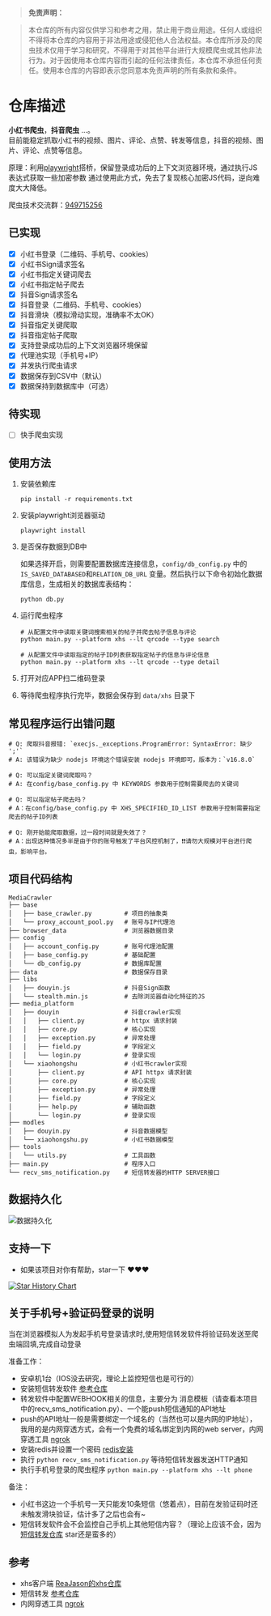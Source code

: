 > **免责声明：**

>本仓库的所有内容仅供学习和参考之用，禁止用于商业用途。任何人或组织不得将本仓库的内容用于非法用途或侵犯他人合法权益。本仓库所涉及的爬虫技术仅用于学习和研究，不得用于对其他平台进行大规模爬虫或其他非法行为。对于因使用本仓库内容而引起的任何法律责任，本仓库不承担任何责任。使用本仓库的内容即表示您同意本免责声明的所有条款和条件。

# 仓库描述

**小红书爬虫**，**抖音爬虫** ...。  
目前能稳定抓取小红书的视频、图片、评论、点赞、转发等信息，抖音的视频、图片、评论、点赞等信息。

原理：利用[playwright](https://playwright.dev/)搭桥，保留登录成功后的上下文浏览器环境，通过执行JS表达式获取一些加密参数
通过使用此方式，免去了复现核心加密JS代码，逆向难度大大降低。

爬虫技术交流群：[949715256](http://qm.qq.com/cgi-bin/qm/qr?_wv=1027&k=NFz-oY7Pek3gpG5zbLJFHARlB8lKL94f&authKey=FlxIQK99Uu90wddNV5W%2FBga6T6lXU5BRqyTTc26f2P2ZK5OW%2BDhHp7MwviX%2BbrPa&noverify=0&group_code=949715256)

## 已实现

- [x] 小红书登录（二维码、手机号、cookies）
- [x] 小红书Sign请求签名
- [x] 小红书指定关键词爬去
- [x] 小红书指定帖子爬去
- [x] 抖音Sign请求签名
- [x] 抖音登录（二维码、手机号、cookies）
- [x] 抖音滑块（模拟滑动实现，准确率不太OK）
- [x] 抖音指定关键爬取
- [x] 抖音指定帖子爬取
- [x] 支持登录成功后的上下文浏览器环境保留
- [x] 代理池实现（手机号+IP）
- [x] 并发执行爬虫请求
- [x] 数据保存到CSV中（默认）
- [x] 数据保持到数据库中（可选）

## 待实现

- [ ] 快手爬虫实现

## 使用方法

1. 安装依赖库

   ```shell
   pip install -r requirements.txt
   ```

2. 安装playwright浏览器驱动

   ```shell
   playwright install
   ```

3. 是否保存数据到DB中

   如果选择开启，则需要配置数据库连接信息，`config/db_config.py` 中的 `IS_SAVED_DATABASED`和`RELATION_DB_URL` 变量。然后执行以下命令初始化数据库信息，生成相关的数据库表结构：

   ```shell
   python db.py
   ```

4. 运行爬虫程序

   ```shell
   # 从配置文件中读取关键词搜索相关的帖子并爬去帖子信息与评论
   python main.py --platform xhs --lt qrcode --type search
   
   # 从配置文件中读取指定的帖子ID列表获取指定帖子的信息与评论信息
   python main.py --platform xhs --lt qrcode --type detail
   ```

5. 打开对应APP扫二维码登录

6. 等待爬虫程序执行完毕，数据会保存到 `data/xhs` 目录下

## 常见程序运行出错问题
```shell
# Q: 爬取抖音报错: `execjs._exceptions.ProgramError: SyntaxError: 缺少 ';'`
# A: 该错误为缺少 nodejs 环境这个错误安装 nodejs 环境即可，版本为：`v16.8.0`

# Q: 可以指定关键词爬取吗？
# A: 在config/base_config.py 中 KEYWORDS 参数用于控制需要爬去的关键词

# Q: 可以指定帖子爬去吗？
# A：在config/base_config.py 中 XHS_SPECIFIED_ID_LIST 参数用于控制需要指定爬去的帖子ID列表

# Q: 刚开始能爬取数据，过一段时间就是失效了？
# A：出现这种情况多半是由于你的账号触发了平台风控机制了，❗️❗️请勿大规模对平台进行爬虫，影响平台。
```

## 项目代码结构

```
MediaCrawler
├── base 
│   ├── base_crawler.py         # 项目的抽象类
│   └── proxy_account_pool.py   # 账号与IP代理池
├── browser_data                # 浏览器数据目录 
├── config 
│   ├── account_config.py       # 账号代理池配置
│   ├── base_config.py          # 基础配置
│   └── db_config.py            # 数据库配置
├── data                        # 数据保存目录  
├── libs 
│   ├── douyin.js               # 抖音Sign函数
│   └── stealth.min.js          # 去除浏览器自动化特征的JS
├── media_platform
│   ├── douyin                  # 抖音crawler实现
│   │   ├── client.py           # httpx 请求封装
│   │   ├── core.py             # 核心实现
│   │   ├── exception.py        # 异常处理
│   │   ├── field.py            # 字段定义
│   │   └── login.py            # 登录实现  
│   └── xiaohongshu             # 小红书crawler实现
│       ├── client.py           # API httpx 请求封装
│       ├── core.py             # 核心实现
│       ├── exception.py        # 异常处理
│       ├── field.py            # 字段定义
│       ├── help.py             # 辅助函数
│       └── login.py            # 登录实现
├── modles 
│   ├── douyin.py               # 抖音数据模型
│   └── xiaohongshu.py          # 小红书数据模型 
├── tools
│   └── utils.py                # 工具函数
├── main.py                     # 程序入口
└── recv_sms_notification.py    # 短信转发器的HTTP SERVER接口
```
## 数据持久化

![数据持久化](https://s2.loli.net/2023/07/24/ZTcGWz8jPAy7b5M.png)

## 支持一下

- 如果该项目对你有帮助，star一下 ❤️❤️❤️

[![Star History Chart](https://api.star-history.com/svg?repos=NanmiCoder/MediaCrawler&type=Date)](https://star-history.com/#NanmiCoder/MediaCrawler&Date)


## 关于手机号+验证码登录的说明

当在浏览器模拟人为发起手机号登录请求时,使用短信转发软件将验证码发送至爬虫端回填,完成自动登录

准备工作：

- 安卓机1台（IOS没去研究，理论上监控短信也是可行的）
- 安装短信转发软件 [参考仓库](https://github.com/pppscn/SmsForwarder)
- 转发软件中配置WEBHOOK相关的信息，主要分为 消息模板（请查看本项目中的recv_sms_notification.py）、一个能push短信通知的API地址
- push的API地址一般是需要绑定一个域名的（当然也可以是内网的IP地址），我用的是内网穿透方式，会有一个免费的域名绑定到内网的web
  server，内网穿透工具 [ngrok](https://ngrok.com/docs/)
- 安装redis并设置一个密码 [redis安装](https://www.cnblogs.com/hunanzp/p/12304622.html)
- 执行 `python recv_sms_notification.py` 等待短信转发器发送HTTP通知
- 执行手机号登录的爬虫程序 `python main.py --platform xhs --lt phone`

备注：

- 小红书这边一个手机号一天只能发10条短信（悠着点），目前在发验证码时还未触发滑块验证，估计多了之后也会有~
- 短信转发软件会不会监控自己手机上其他短信内容？（理论上应该不会，因为[短信转发仓库](https://github.com/pppscn/SmsForwarder)
star还是蛮多的）


## 参考

- xhs客户端 [ReaJason的xhs仓库](https://github.com/ReaJason/xhs)
- 短信转发 [参考仓库](https://github.com/pppscn/SmsForwarder)
- 内网穿透工具 [ngrok](https://ngrok.com/docs/)


